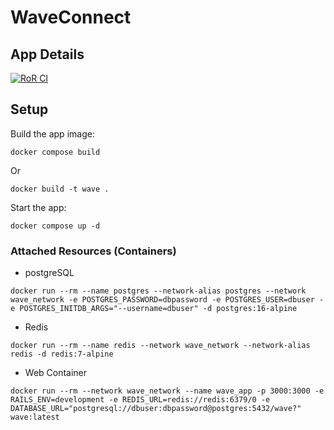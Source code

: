 # WaveConnect
## App Details
[![RoR CI](https://github.com/xavius-rb/Wave-Connect/actions/workflows/ci.yml/badge.svg)](https://github.com/xavius-rb/Wave-Connect/actions/workflows/ci.yml)

## Setup

Build the app image:
```
docker compose build
```
Or
```
docker build -t wave .
```

Start the app:
```
docker compose up -d
```

### Attached Resources (Containers)

* postgreSQL
```
docker run --rm --name postgres --network-alias postgres --network wave_network -e POSTGRES_PASSWORD=dbpassword -e POSTGRES_USER=dbuser -e POSTGRES_INITDB_ARGS="--username=dbuser" -d postgres:16-alpine
```
* Redis
```
docker run --rm --name redis --network wave_network --network-alias redis -d redis:7-alpine
```
* Web Container
```
docker run --rm --network wave_network --name wave_app -p 3000:3000 -e RAILS_ENV=development -e REDIS_URL=redis://redis:6379/0 -e DATABASE_URL="postgresql://dbuser:dbpassword@postgres:5432/wave?" wave:latest
```